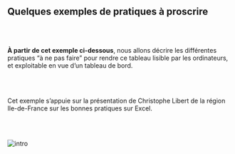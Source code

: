 ## Quelques exemples de pratiques à proscrire

<br></br>

**À partir de cet exemple ci-dessous**, nous allons décrire les différentes pratiques “à ne pas faire” pour rendre ce tableau lisible par les ordinateurs, et exploitable en vue d’un tableau de bord. 

<br></br>

Cet exemple s’appuie sur la présentation de Christophe Libert de la région Ile-de-France sur les bonnes pratiques sur Excel.

<br></br>

![intro](/images/construire-csv/intro.png)
